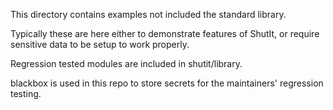 This directory contains examples not included the standard library.

Typically these are here either to demonstrate features of ShutIt, or require sensitive data to be setup to work properly.

Regression tested modules are included in shutit/library.

blackbox is used in this repo to store secrets for the maintainers' regression testing.
